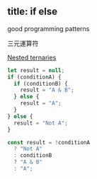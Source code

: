 title: if else
---


good programming patterns  

三元運算符

[Nested ternaries](https://www.johnstewart.dev/five-programming-patterns-i-like/)  

```js
let result = null;
if (conditionA) {
  if (conditionB) {
    result = "A & B";
  } else {
    result = "A";
  }
} else {
  result = "Not A";
}

const result = !conditionA
  ? "Not A"
  : conditionB
  ? "A & B"
  : "A";
```

